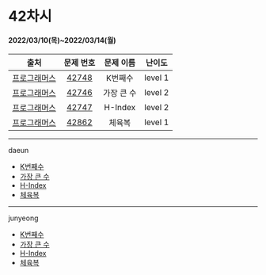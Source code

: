 # 42차시
#### 2022/03/10(목)~2022/03/14(월)

|               출처               |                   문제 번호                    |     문제 이름      | 난이도 |
| :------------------------------: | :--------------------------------------------: | :----------------: | :----: |
| [프로그래머스](https://programmers.co.kr/) | [42748](https://programmers.co.kr/learn/courses/30/lessons/42748) | K번째수 | level 1 |
| [프로그래머스](https://programmers.co.kr/) | [42746](https://programmers.co.kr/learn/courses/30/lessons/42746) | 가장 큰 수 | level 2 |
| [프로그래머스](https://programmers.co.kr/) | [42747](https://programmers.co.kr/learn/courses/30/lessons/42747) | H-Index | level 2 |
| [프로그래머스](https://programmers.co.kr/) | [42862](https://programmers.co.kr/learn/courses/30/lessons/42862) | 체육복 | level 1 |

---

daeun
- [K번째수](https://hoonycode.notion.site/K-6d2f94815c9b46caaa491df892af40e5)
- [가장 큰 수](https://hoonycode.notion.site/0076f4319470491995f764df594b417f)
- [H-Index](https://hoonycode.notion.site/H-Index-96048c285ba14e808ce9b78580f59b54)
- [체육복](https://hoonycode.notion.site/aa13f52a30b548cc938bfb3b13432805)

------

junyeong

- [K번째수](https://2106.notion.site/PG-K-0c233582359e4e6e870a4924260e0214)
- [가장 큰 수](https://2106.notion.site/PG-39984e4d5ef74a9081aa8e9e95d34eb0)
- [H-Index](https://2106.notion.site/PG-H-Index-59e5b72a02dd422cadbae6321b133b72)
- [체육복](https://2106.notion.site/PG-399bbab957bb4a8bb8d241a73bdbd67e)
